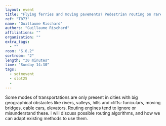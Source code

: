 ```yaml
---
layout: event
title: "Flying ferries and moving pavements? Pedestrian routing on rare modes of transport"
ref: "T073"
name: "Guillaume Rischard"
authors: "Guillaume Rischard"
affiliations: ""
organization: ""
extra_tags:
  - ""
room: "S.0.2"
sortroom: "2"
length: "30 minutes"
time: "Sunday 14:30"
tags:
  - sotmevent
  - slot25
  - 
---
```

Some modes of transportations are only present in cities with big geographical obstacles like rivers, valleys, hills and cliffs: funiculars, moving bridges, cable cars, elevators. Routing engines tend to ignore or misunderstand these. I will  discuss possible routing algorithms, and how we can adapt existing methods to use them.